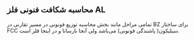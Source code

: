 ## محاسبه شکافت فنونی فلز AL

تمامی مراحل مانند بخش ‏محاسبه توزیع فونونی در مسیر تقارنی در BZ برای ساختار FCC سیلیکون\( پاشندگی فونونی\) می‌باشد ولی آنجا نارسانا و در اینجا فلز است.

